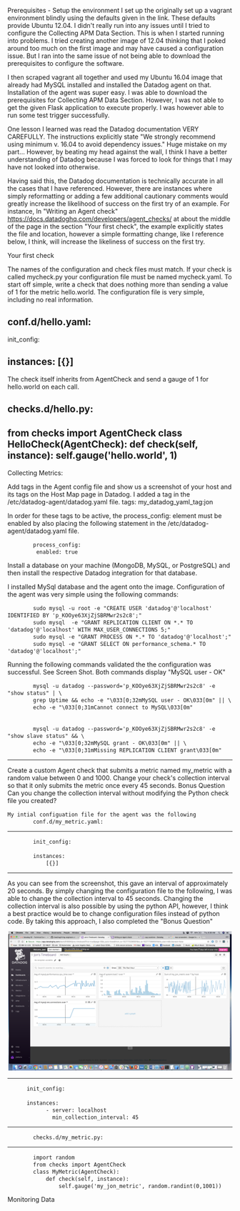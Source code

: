 Prerequisites - Setup the environment
I set up the originally set up a vagrant environment blindly using the defaults given in the link. These defaults provide Ubuntu 12.04. I didn't really run into any issues until I tried to configure the Collecting APM Data Section. This is when I started running into problems. I tried creating another image of 12.04 thinking that I poked around too much on the first image and may have caused a configuration issue. But I ran into the same issue of not being able to download the prerequisites to configure the software.

I then scraped vagrant all together and used my Ubuntu 16.04 image that already had MySQL installed and installed the Datadog agent on that. Installation of the agent was super easy. I was able to download the prerequisites for Collecting APM Data Section. However, I was not able to get the given Flask application to execute properly. I was however able to run some test trigger successfully.

One lesson I learned was read the Datadog documentation VERY CAREFULLY. The instructions explicitly state "We strongly recommend using minimum v. 16.04 to avoid dependency issues." Huge mistake on my part... However, by beating my head against the wall, I think I have a better understanding of Datadog because I was forced to look for things that I may have not looked into otherwise.

Having said this, the Datadog documentation is technically accurate in all the cases that I have referenced. However, there are instances where simply reformatting or adding a few additional cautionary comments would greatly increase the likelihood of success on the first try of an example. For instance, In "Writing an Agent check" https://docs.datadoghq.com/developers/agent_checks/ at about the middle of the page in the section "Your first check", the example explicitly states the file and location, however a simple formatting change, like I reference below, I think, will increase the likeliness of success on the first try.

Your first check

The names of the configuration and check files must match. If your check is called mycheck.py your configuration file must be named mycheck.yaml.
To start off simple, write a check that does nothing more than sending a value of 1 for the metric hello.world. The configuration file is very simple, including no real information.

conf.d/hello.yaml:
---------------------
init_config:

instances:
    [{}]
---------------------

The check itself inherits from AgentCheck and send a gauge of 1 for hello.world on each call.

checks.d/hello.py:
---------------------
from checks import AgentCheck
class HelloCheck(AgentCheck):
    def check(self, instance):
        self.gauge('hello.world', 1)
---------------------
Collecting Metrics:

Add tags in the Agent config file and show us a screenshot of your host and its tags on the Host Map page in Datadog.
I added a tag in the /etc/datadog-agent/datadog.yaml file.
            tags: my_datadog_yaml_tag:jon

In order for these tags to be active, the process_config: element must be enabled by also placing the following statement in the  /etc/datadog-agent/datadog.yaml file.

            process_config:
             enabled: true

Install a database on your machine (MongoDB, MySQL, or PostgreSQL) and then install the respective Datadog integration for that database.

I installed MySql database and the agent onto the image. Configuration of the agent was very simple using the following commands:

            sudo mysql -u root -e "CREATE USER 'datadog'@'localhost' IDENTIFIED BY 'p_KOOye63XjZjSBRMwr2s2c8';"
            sudo mysql  -e "GRANT REPLICATION CLIENT ON *.* TO 'datadog'@'localhost' WITH MAX_USER_CONNECTIONS 5;"
            sudo mysql -e "GRANT PROCESS ON *.* TO 'datadog'@'localhost';"
            sudo mysql -e "GRANT SELECT ON performance_schema.* TO 'datadog'@'localhost';"

Running the following commands validated the the configuration was successful. See Screen Shot. Both commands display "MySQL user - OK"

            mysql -u datadog --password='p_KOOye63XjZjSBRMwr2s2c8' -e "show status" | \
            grep Uptime && echo -e "\033[0;32mMySQL user - OK\033[0m" || \
            echo -e "\033[0;31mCannot connect to MySQL\033[0m"


            mysql -u datadog --password='p_KOOye63XjZjSBRMwr2s2c8' -e "show slave status" && \
            echo -e "\033[0;32mMySQL grant - OK\033[0m" || \
            echo -e "\033[0;31mMissing REPLICATION CLIENT grant\033[0m"


-------
Create a custom Agent check that submits a metric named my_metric with a random value between 0 and 1000.
Change your check's collection interval so that it only submits the metric once every 45 seconds.
Bonus Question Can you change the collection interval without modifying the Python check file you created?

    My intial configuation file for the agent was the following
            conf.d/my_metric.yaml:
---------------------
            init_config:

            instances:
                [{}]
---------------------
As you can see from the screenshot, this gave an interval of approximately 20 seconds. By simply changing the configuration file to the following, I was able to change the collection interval to 45 seconds. Changing the collection interval is also possible by using the python API, however, I think a best practice would be to change configuration files instead of python code. By taking this approach, I also completed the "Bonus Question"
<p align="center"><img src="my_metric.png" width="500" ></img></p>

---------------------
          init_config:

          instances:
                - server: localhost
                  min_collection_interval: 45
---------------------

            checks.d/my_metric.py:
---------------------
            import random
            from checks import AgentCheck
            class MyMetric(AgentCheck):
                def check(self, instance):
                    self.gauge('my_jon_metric', random.randint(0,1001))


Monitoring Data
